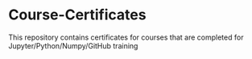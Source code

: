 # Course-Certificates
This repository contains certificates for courses that are completed for Jupyter/Python/Numpy/GitHub training
